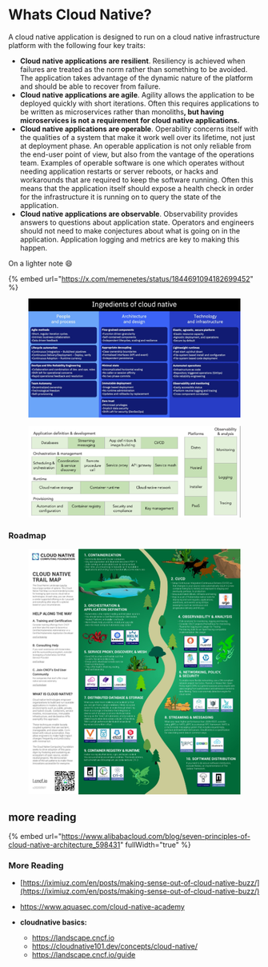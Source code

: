 # Whats Cloud Native?

A cloud native application is designed to run on a cloud native infrastructure platform with the following four key traits:

* **Cloud native applications are resilient**. Resiliency is achieved when failures are treated as the norm rather than something to be avoided. The application takes advantage of the dynamic nature of the platform and should be able to recover from failure.
* **Cloud native applications are agile**. Agility allows the application to be deployed quickly with short iterations. Often this requires applications to be written as microservices rather than monolith&#x73;**, but having microservices is not a requirement for cloud native applications.**
* **Cloud native applications are operable**. Operability concerns itself with the qualities of a system that make it work well over its lifetime, not just at deployment phase. An operable application is not only reliable from the end-user point of view, but also from the vantage of the operations team. Examples of operable software is one which operates without needing application restarts or server reboots, or hacks and workarounds that are required to keep the software running. Often this means that the application itself should expose a health check in order for the infrastructure it is running on to query the state of the application.
* **Cloud native applications are observable**. Observability provides answers to questions about application state. Operators and engineers should not need to make conjectures about what is going on in the application. Application logging and metrics are key to making this happen.

On a lighter note :smile:

{% embed url="https://x.com/memenetes/status/1844691094182699452" %}

<figure><img src=".gitbook/assets/image (230).png" alt=""><figcaption></figcaption></figure>

<figure><img src=".gitbook/assets/image (257).png" alt=""><figcaption></figcaption></figure>

### Roadmap



<div data-full-width="true"><figure><img src=".gitbook/assets/F9p8BhBWQAAKkGq.jpeg" alt=""><figcaption></figcaption></figure></div>

## more reading

{% embed url="https://www.alibabacloud.com/blog/seven-principles-of-cloud-native-architecture_598431" fullWidth="true" %}

### More Reading



* [https://iximiuz.com/en/posts/making-sense-out-of-cloud-native-buzz/](https://iximiuz.com/en/posts/making-sense-out-of-cloud-native-buzz/)
* https://www.aquasec.com/cloud-native-academy
*   **cloudnative basics:**

    * https://landscape.cncf.io
    * https://cloudnative101.dev/concepts/cloud-native/
    * https://landscape.cncf.io/guide

